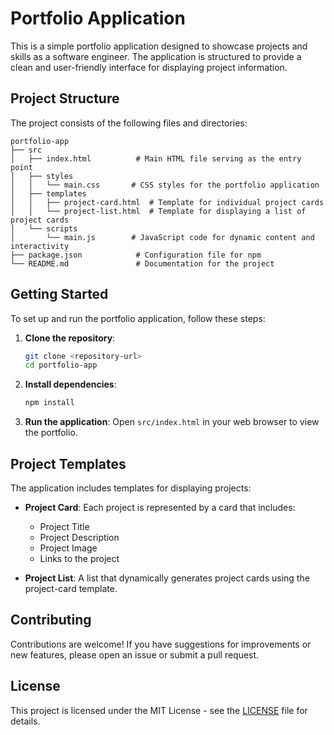 # Portfolio Application

This is a simple portfolio application designed to showcase projects and skills as a software engineer. The application is structured to provide a clean and user-friendly interface for displaying project information.

## Project Structure

The project consists of the following files and directories:

```
portfolio-app
├── src
│   ├── index.html          # Main HTML file serving as the entry point
│   ├── styles
│   │   └── main.css       # CSS styles for the portfolio application
│   ├── templates
│   │   ├── project-card.html  # Template for individual project cards
│   │   └── project-list.html  # Template for displaying a list of project cards
│   └── scripts
│       └── main.js        # JavaScript code for dynamic content and interactivity
├── package.json            # Configuration file for npm
└── README.md               # Documentation for the project
```

## Getting Started

To set up and run the portfolio application, follow these steps:

1. **Clone the repository**:
   ```bash
   git clone <repository-url>
   cd portfolio-app
   ```

2. **Install dependencies**:
   ```bash
   npm install
   ```

3. **Run the application**:
   Open `src/index.html` in your web browser to view the portfolio.

## Project Templates

The application includes templates for displaying projects:

- **Project Card**: Each project is represented by a card that includes:
  - Project Title
  - Project Description
  - Project Image
  - Links to the project

- **Project List**: A list that dynamically generates project cards using the project-card template.

## Contributing

Contributions are welcome! If you have suggestions for improvements or new features, please open an issue or submit a pull request.

## License

This project is licensed under the MIT License - see the [LICENSE](LICENSE) file for details.